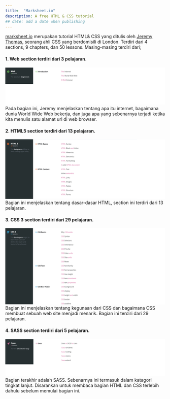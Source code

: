 ```yaml
---
title:  "Marksheet.io"
description: A free HTML & CSS tutorial
## date: add a date when publishing
---
```


[marksheet.io](http://marksheet.io "Marksheet's Homepage") merupakan tutorial HTML& CSS yang ditulis oleh [Jeremy Thomas](https://twitter.com/jgthms), seorang ahli CSS yang berdomisili di London. Terdiri dari 4 sections, 9 chapters, dan 50 lessons. Masing-masing terdiri dari;

#### 1. Web section terdiri dari 3 pelajaran.
![Web Section](/assets/images/05.09.2016-web.png)
Pada bagian ini, Jeremy menjelaskan tentang apa itu internet, bagaimana dunia World Wide Web bekerja, dan juga apa yang sebenarnya terjadi ketika kita menulis satu alamat url di web browser.

#### 2. HTML5 section terdiri dari 13 pelajaran.
![HTML5 Section](/assets/images/05.09.2016-html.png)
Bagian ini menjelaskan tentang dasar-dasar HTML, section ini terdiri dari 13 pelajaran.

#### 3. CSS 3 section terdiri dari 29 pelajaran.
![CSS3 Section](/assets/images/05.09.2016-css.png)
Bagian ini menjelaskan tentang kegunaan dari CSS dan bagaimana CSS membuat sebuah web site menjadi menarik. Bagian ini terdiri dari 29 pelajaran.

#### 4. SASS section terdiri dari 5 pelajaran.
![SASS Section](/assets/images/05.09.2016-sass.png)
Bagian terakhir adalah SASS. Sebenarnya ini termasuk dalam katagori tingkat lanjut. Disarankan untuk membaca bagian HTML dan CSS terlebih dahulu sebelum memulai bagian ini.
